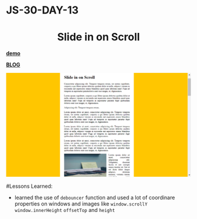 # JS-30-DAY-13

<h1 align="center">Slide in on Scroll</h1>

**[demo](https://cenacrharsh.github.io/JS-30-DAY-13/)**

**[BLOG](https://dev.to/cenacr007_harsh/javascript-30-day-13-337i)**

![ss.png](./ss.png)

#Lessons Learned:
- learned the use of `debouncer` function and used a lot of coordinare properties on windows and images like `window.scrollY` `window.innerHeight` `offsetTop` and `height`

